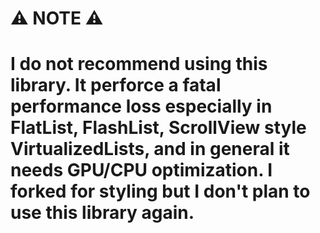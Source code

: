 # ⚠️ NOTE ⚠️
# I do not recommend using this library. It perforce a fatal performance loss especially in FlatList, FlashList, ScrollView style VirtualizedLists, and in general it needs GPU/CPU optimization. I forked for styling but I don't plan to use this library again.
